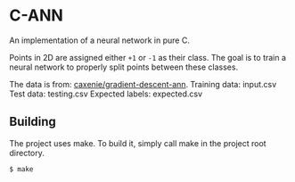 # C-ANN

An implementation of a neural network in pure C.

Points in 2D are assigned either `+1` or `-1` as their class.
The goal is to train a neural network to properly split points between these classes.

The data is from: [caxenie/gradient-descent-ann](https://github.com/caxenie/gradient-descent-ann).
Training data: input.csv
Test data: testing.csv
Expected labels: expected.csv

## Building

The project uses make. To build it, simply call make in the project root directory.

```
$ make
```
